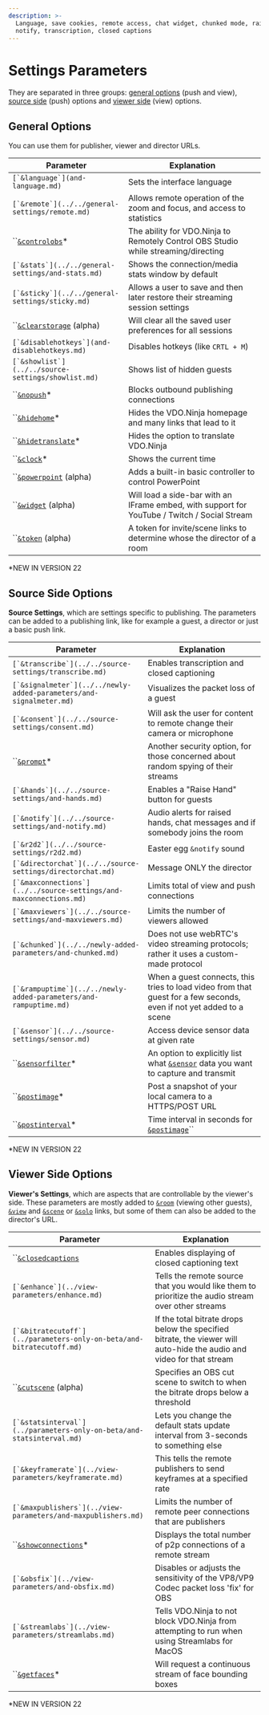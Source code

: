 ```yaml
---
description: >-
  Language, save cookies, remote access, chat widget, chunked mode, raise hands,
  notify, transcription, closed captions
---
```


# Settings Parameters

They are separated in three groups: [general options](./#general-options) (push and view), [source side](./#source-side-options) (push) options and [viewer side](./#viewer-side-options) (view) options.

## General Options

You can use them for publisher, viewer and director URLs.

| Parameter                                              | Explanation                                                                                  |
| ------------------------------------------------------ | -------------------------------------------------------------------------------------------- |
| ``[`&language`](and-language.md)``                     | Sets the interface language                                                                  |
| ``[`&remote`](../../general-settings/remote.md)``      | Allows remote operation of the zoom and focus, and access to statistics                      |
| ``[`&controlobs`](and-controlobs.md)\*                 | The ability for VDO.Ninja to Remotely Control OBS Studio while streaming/directing           |
| ``[`&stats`](../../general-settings/and-stats.md)``    | Shows the connection/media stats window by default                                           |
| ``[`&sticky`](../../general-settings/sticky.md)``      | Allows a user to save and then later restore their streaming session settings                |
| ``[`&clearstorage`](and-clearstorage-alpha.md) (alpha) | Will clear all the saved user preferences for all sessions                                   |
| ``[`&disablehotkeys`](and-disablehotkeys.md)``         | Disables hotkeys (like `CRTL + M`)                                                           |
| ``[`&showlist`](../../source-settings/showlist.md)``   | Shows list of hidden guests                                                                  |
| ``[`&nopush`](and-nopush.md)\*                         | Blocks outbound publishing connections                                                       |
| ``[`&hidehome`](and-hidehome.md)\*                     | Hides the VDO.Ninja homepage and many links that lead to it                                  |
| ``[`&hidetranslate`](and-hidetranslate.md)\*           | Hides the option to translate VDO.Ninja                                                      |
| ``[`&clock`](and-clock.md)\*                           | Shows the current time                                                                       |
| ``[`&powerpoint`](and-powerpoint-alpha.md) (alpha)     | Adds a built-in basic controller to control PowerPoint                                       |
| ``[`&widget`](and-widget-alpha.md) (alpha)             | Will load a side-bar with an IFrame embed, with support for YouTube / Twitch / Social Stream |
| ``[`&token`](and-token-alpha.md) (alpha)               | A token for invite/scene links to determine whose the director of a room                     |

\*NEW IN VERSION 22

## Source Side Options

**Source Settings**, which are settings specific to publishing. The parameters can be added to a publishing link, like for example a guest, a director or just a basic push link.

| Parameter                                                             | Explanation                                                                                                          |
| --------------------------------------------------------------------- | -------------------------------------------------------------------------------------------------------------------- |
| ``[`&transcribe`](../../source-settings/transcribe.md)``              | Enables transcription and closed captioning                                                                          |
| ``[`&signalmeter`](../../newly-added-parameters/and-signalmeter.md)`` | Visualizes the packet loss of a guest                                                                                |
| ``[`&consent`](../../source-settings/consent.md)``                    | Will ask the user for content to remote change their camera or microphone                                            |
| ``[`&prompt`](and-prompt.md)\*                                        | Another security option, for those concerned about random spying of their streams                                    |
| ``[`&hands`](../../source-settings/and-hands.md)``                    | Enables a "Raise Hand" button for guests                                                                             |
| ``[`&notify`](../../source-settings/and-notify.md)``                  | Audio alerts for raised hands, chat messages and if somebody joins the room                                          |
| ``[`&r2d2`](../../source-settings/r2d2.md)``                          | Easter egg `&notify` sound                                                                                           |
| ``[`&directorchat`](../../source-settings/directorchat.md)``          | Message ONLY the director                                                                                            |
| ``[`&maxconnections`](../../source-settings/and-maxconnections.md)``  | Limits total of view and push connections                                                                            |
| ``[`&maxviewers`](../../source-settings/and-maxviewers.md)``          | Limits the number of viewers allowed                                                                                 |
| ``[`&chunked`](../../newly-added-parameters/and-chunked.md)``         | Does not use webRTC's video streaming protocols; rather it uses a custom-made protocol                               |
| ``[`&rampuptime`](../../newly-added-parameters/and-rampuptime.md)``   | When a guest connects, this tries to load video from that guest for a few seconds, even if not yet added to a scene  |
| ``[`&sensor`](../../source-settings/sensor.md)``                      | Access device sensor data at given rate                                                                              |
| ``[`&sensorfilter`](and-sensorfilter.md)\*                            | An option to explicitly list what [`&sensor`](../../source-settings/sensor.md) data you want to capture and transmit |
| ``[`&postimage`](and-postimage.md)\*                                  | Post a snapshot of your local camera to a HTTPS/POST URL                                                             |
| ``[`&postinterval`](and-postinterval.md)\*                            | Time interval in seconds for [`&postimage`](and-postimage.md)``                                                      |

\*NEW IN VERSION 22

## Viewer Side Options

**Viewer's Settings**, which are aspects that are controllable by the viewer's side. These parameters are mostly added to [`&room`](../../general-settings/room.md) (viewing other guests), [`&view`](../view-parameters/view.md) and [`&scene`](../view-parameters/scene.md) or [`&solo`](../mixer-scene-parameters/and-solo.md) links, but some of them can also be added to the director's URL.

| Parameter                                                               | Explanation                                                                                                           |
| ----------------------------------------------------------------------- | --------------------------------------------------------------------------------------------------------------------- |
| ``[`&closedcaptions`](and-closedcaptions.md)                            | Enables displaying of closed captioning text                                                                          |
| ``[`&enhance`](../view-parameters/enhance.md)``                         | Tells the remote source that you would like them to prioritize the audio stream over other streams                    |
| ``[`&bitratecutoff`](../parameters-only-on-beta/and-bitratecutoff.md)`` | If the total bitrate drops below the specified bitrate, the viewer will auto-hide the audio and video for that stream |
| ``[`&cutscene`](and-cutscene-alpha.md) (alpha)                          | Specifies an OBS cut scene to switch to when the bitrate drops below a threshold                                      |
| ``[`&statsinterval`](../parameters-only-on-beta/and-statsinterval.md)`` | Lets you change the default stats update interval from 3-seconds to something else                                    |
| ``[`&keyframerate`](../view-parameters/keyframerate.md)``               | This tells the remote publishers to send keyframes at a specified rate                                                |
| ``[`&maxpublishers`](../view-parameters/and-maxpublishers.md)``         | Limits the number of remote peer connections that are publishers                                                      |
| ``[`&showconnections`](and-showconnections.md)\*                        | Displays the total number of p2p connections of a remote stream                                                       |
| ``[`&obsfix`](../view-parameters/and-obsfix.md)``                       | Disables or adjusts the sensitivity of the VP8/VP9 Codec packet loss 'fix' for OBS                                    |
| ``[`&streamlabs`](../view-parameters/streamlabs.md)``                   | Tells VDO.Ninja to not block VDO.Ninja from attempting to run when using Streamlabs for MacOS                         |
| ``[`&getfaces`](and-getfaces.md)\*                                      | Will request a continuous stream of face bounding boxes                                                               |

\*NEW IN VERSION 22
